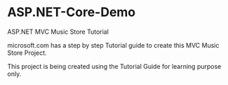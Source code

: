 # ASP.NET-Core-Demo

ASP.NET MVC Music Store Tutorial


microsoft.com has a step by step Tutorial guide to create this MVC Music Store Project.

This project is being created using the Tutorial Guide for learning purpose only. 
